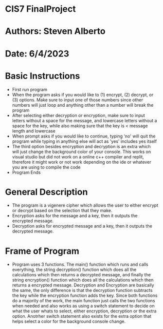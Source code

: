 # CIS7 FinalProject
# Authors: Steven Alberto
# Date: 6/4/2023

# Basic Instructions
- First run program
- When the program asks if you would like to (1) encrypt, (2) decrypt, or (3) options. Make sure to input one of those numbers since other numbers will just loop and anything other than a number will break the program
- After selecting either decryption or encryption, make sure to input letters without a space for the message, and lowercase letters without a space for the key, while also making sure that the key is < message length and lowercase
- When prompt asks if you would like to continue, typing 'no' will quit the program while typing in anything else will act as 'yes' includes yes itself
- The third option besides encryption and decryption is an extra which will just change the background color of your console. This works on visual studio but did not work on a online c++ compiler and replit, therefore it might work or not work depending on the ide or whatever you are using to compile the code
- Program Ends

# General Description
- The program is a vigenere cipher which allows the user to either encrypt or decrypt based on the selection that they make.
- Encryption asks for the message and a key, then it outputs the encrypted message.
- Decryption asks for encrypted message and a key, then it outputs the decrypted message.

# Frame of Program
- Program uses 3 functions. The main() function which runs and calls everything, the string decryption() function which does all the calculations which then returns a decrypted message, and finally the string encryption() function which does all the calculations which then returns a encrypted message. Decryption and Encryption are basically the same, the only difference is that the decryption function subtracts the key while the encryption function adds the key. Since both functions do a majority of the work, the main function just calls the two functions when needed and also works as using a switch statement to decide on what the user whats to select, either encryption, decryption or the extra option. Anotrher switch statement also exists for the extra option that helps select a color for the background console change.

